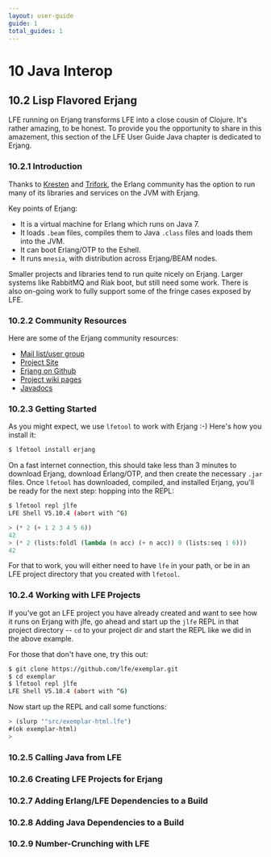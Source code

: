 ```yaml
---
layout: user-guide
guide: 1
total_guides: 1
---
```

# 10 Java Interop


## 10.2 Lisp Flavored Erjang

LFE running on Erjang transforms LFE into a close cousin of Clojure. It's
rather amazing, to be honest. To provide you the opportunity to share in this
amazement, this section of the LFE User Guide Java chapter is dedicated to
Erjang.


### 10.2.1 Introduction

Thanks to <a href="https://github.com/krestenkrab">Kresten</a> and
<a href="http://www.trifork.com/">Trifork</a>, the Erlang community has the
option to run many of its libraries and services on the JVM with Erjang.

Key points of Erjang:

* It is a virtual machine for Erlang which runs on Java 7. 
* It loads ``.beam`` files, compiles them to Java ``.class`` files and loads them into the JVM.
* It can boot Erlang/OTP to the Eshell.
* It runs ``mnesia``, with distribution across Erjang/BEAM nodes.

Smaller projects and libraries tend to run quite nicely on Erjang. Larger
systems like RabbitMQ and Riak boot, but still need some work. There is also
on-going work to fully support some of the fringe cases exposed by LFE.


### 10.2.2 Community Resources

Here are some of the Erjang community resources:

* <a href="http://groups.google.com/group/erjang">Mail list/user group</a>
* <a href="http://erjang.org/">Project Site</a>
* <a href="https://github.com/trifork/erjang">Erjang on Github</a>
* <a href="https://github.com/trifork/erjang/wiki">Project wiki pages</a>
* <a href="http://erjang.org/doc">Javadocs</a>


### 10.2.3 Getting Started

As you might expect, we use ``lfetool`` to work with Erjang :-) Here's how you
install it:

```bash
$ lfetool install erjang
```

On a fast internet connection, this should take less than 3 minutes to download Erjang, download Erlang/OTP, and then create the necessary ``.jar`` files.
Once ``lfetool`` has downloaded, compiled, and installed Erjang, you'll be
ready for the next step: hopping into the REPL:

```bash
$ lfetool repl jlfe
LFE Shell V5.10.4 (abort with ^G)
```

```cl
> (* 2 (+ 1 2 3 4 5 6))
42
> (* 2 (lists:foldl (lambda (n acc) (+ n acc)) 0 (lists:seq 1 6)))
42
```

For that to work, you will either need to have ``lfe`` in your path, or be in
an LFE project directory that you created with ``lfetool``.


### 10.2.4 Working with LFE Projects

If you've got an LFE project you have already created and want to see how it
runs on Erjang with jlfe, go ahead and start up the ``jlfe`` REPL in that
project directory -- ``cd`` to your project dir and start the REPL like we did
in the above example.

For those that don't have one, try this out:

```bash
$ git clone https://github.com/lfe/exemplar.git
$ cd exemplar
$ lfetool repl jlfe
LFE Shell V5.10.4 (abort with ^G)
```

Now start up the REPL and call some functions:

```cl
> (slurp '"src/exemplar-html.lfe")
#(ok exemplar-html)
> 
```

### 10.2.5 Calling Java from LFE

### 10.2.6 Creating LFE Projects for Erjang

### 10.2.7 Adding Erlang/LFE Dependencies to a Build

### 10.2.8 Adding Java Dependencies to a Build

### 10.2.9 Number-Crunching with LFE